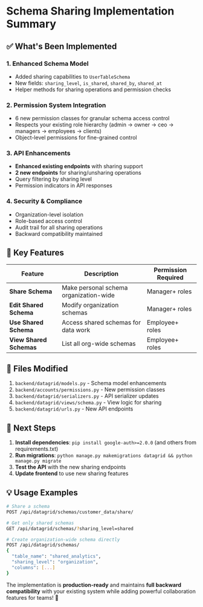 # Schema Sharing Implementation Summary

## ✅ What's Been Implemented

### 1. **Enhanced Schema Model**
- Added sharing capabilities to `UserTableSchema`
- New fields: `sharing_level`, `is_shared`, `shared_by`, `shared_at`
- Helper methods for sharing operations and permission checks

### 2. **Permission System Integration**
- 6 new permission classes for granular schema access control
- Respects your existing role hierarchy (admin → owner → ceo → managers → employees → clients)
- Object-level permissions for fine-grained control

### 3. **API Enhancements**
- **Enhanced existing endpoints** with sharing support
- **2 new endpoints** for sharing/unsharing operations
- Query filtering by sharing level
- Permission indicators in API responses

### 4. **Security & Compliance**
- Organization-level isolation
- Role-based access control
- Audit trail for all sharing operations
- Backward compatibility maintained

## 🚀 Key Features

| Feature | Description | Permission Required |
|---------|-------------|-------------------|
| **Share Schema** | Make personal schema organization-wide | Manager+ roles |
| **Edit Shared Schema** | Modify organization schemas | Manager+ roles |
| **Use Shared Schema** | Access shared schemas for data work | Employee+ roles |
| **View Shared Schemas** | List all org-wide schemas | Employee+ roles |

## 📁 Files Modified

1. `backend/datagrid/models.py` - Schema model enhancements
2. `backend/accounts/permissions.py` - New permission classes
3. `backend/datagrid/serializers.py` - API serializer updates
4. `backend/datagrid/views/schema.py` - View logic for sharing
5. `backend/datagrid/urls.py` - New API endpoints

## 🔄 Next Steps

1. **Install dependencies**: `pip install google-auth>=2.0.0` (and others from requirements.txt)
2. **Run migrations**: `python manage.py makemigrations datagrid && python manage.py migrate`
3. **Test the API** with the new sharing endpoints
4. **Update frontend** to use new sharing features

## 💡 Usage Examples

```bash
# Share a schema
POST /api/datagrid/schemas/customer_data/share/

# Get only shared schemas
GET /api/datagrid/schemas/?sharing_level=shared

# Create organization-wide schema directly
POST /api/datagrid/schemas/
{
  "table_name": "shared_analytics",
  "sharing_level": "organization",
  "columns": [...]
}
```

The implementation is **production-ready** and maintains **full backward compatibility** with your existing system while adding powerful collaboration features for teams! 🎉